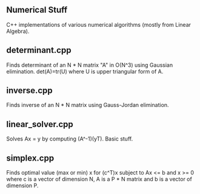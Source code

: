 ## Numerical Stuff

C++ implementations of various numerical algorithms (mostly from Linear Algebra). 

## determinant.cpp
Finds determinant of an N * N matrix "A" in O(N^3) using Gaussian elimination. det(A)=tr(U) where U is upper triangular form of A.

## inverse.cpp
Finds inverse of an N * N matrix using Gauss-Jordan elimination.

## linear_solver.cpp
Solves Ax = y by computing (A^-1)(yT). Basic stuff.

## simplex.cpp
Finds optimal value (max or min) x for (c^T)x subject to Ax <= b and x >= 0 where c is a vector of dimension N, A is a P * N matrix and b is a vector of dimension P. 
